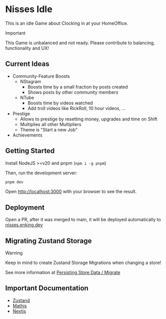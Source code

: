 # Nisses Idle

This is an idle Game about Clocking in at your HomeOffice.

> [!IMPORTANT]
> This Game is unbalanced and not ready. Please contribute to balancing, functionality and UX!

## Current Ideas

- Community-Feature Boosts
  - NStagram
    - Boosts time by a small fraction by posts created
    - Shows posts by other community members
  - NTube
    - Boosts time by videos watched
    - Add troll videos like RickRoll, 10 hour videos, ...
- Prestige
  - Allows to prestige by resetting money, upgrades and time on Shift
  - Multiplies all other Multipliers
  - Theme is "Start a new Job"
- Achievements

## Getting Started

Install NodeJS >=v20 and pnpm (`npm i -g pnpm`)

Then, run the development server:

```bash
pnpm dev
```

Open [http://localhost:3000](http://localhost:3000) with your browser to see the result.

## Deployment

Open a PR, after it was merged to main, it will be deployed automatically to [nisses.enking.dev](nisses.enking.dev)

## Migrating Zustand Storage

> [!WARNING]
> Keep in mind to create Zustand Storage Migrations when changing a store!

See more information at [Persisting Store Data / Migrate](https://zustand.docs.pmnd.rs/integrations/persisting-store-data#migrate)

## Important Documentation

- [Zustand](https://zustand.docs.pmnd.rs/getting-started/introduction)
- [Mathjs](https://mathjs.org/)
- [Nextjs](https://nextjs.org/docs)